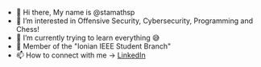 - 👋 Hi there, My name is @stamathsp
- 👀 I’m interested in Offensive Security, Cybersecurity, Programming and Chess! 
- 🌱 I’m currently trying to learn everything 😅
- :star2: Member of the "Ionian IEEE Student Branch"
- 📫 How to connect with me -> [LinkedIn](https://www.linkedin.com/in/stamatis-petrou/)

<!---
stamathsp/stamathsp is a ✨ special ✨ repository because its `README.md` (this file) appears on your GitHub profile.
You can click the Preview link to take a look at your changes.
--->
